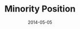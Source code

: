 ---
layout: music 
title: "Minority Position"
series: "The New Man"
date: 2014-05-05 
description: "The New Man takes a minority position."
audio: "http://www.crossroads.net/players/media/hq/thenewman_02.mp3"
audio-duration: "00:00"
src: "http://www.crossroads.net/players/media/mediumHz/TheNewMan_190x110.jpg"
---